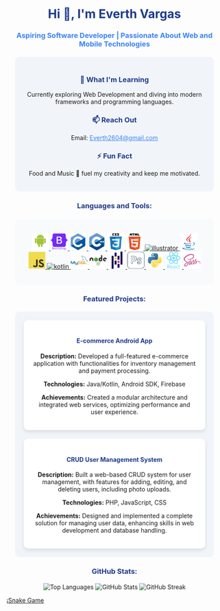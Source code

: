 <h1 align="center" style="color: #1e3a8a;">Hi 👋, I'm Everth Vargas</h1>
<h3 align="center" style="color: #3b82f6;">Aspiring Software Developer | Passionate About Web and Mobile Technologies</h3>

<div align="center" style="background-color: #f1f5f9; border-radius: 10px; padding: 20px; margin: 20px; max-width: 800px;">
    <h3 style="color: #1e3a8a;">🌱 What I'm Learning</h3>
    <p>Currently exploring Web Development and diving into modern frameworks and programming languages.</p>
    <h3 style="color: #1e3a8a;">📫 Reach Out</h3>
    <p>Email: <a href="mailto:Everth2604@gmail.com" style="color: #3b82f6;">Everth2604@gmail.com</a></p>
    <h3 style="color: #1e3a8a;">⚡ Fun Fact</h3>
    <p>Food and Music 🎵 fuel my creativity and keep me motivated.</p>
</div>

<h3 align="center" style="color: #1e3a8a;">Languages and Tools:</h3>
<div align="center" style="background-color: #f9fafb; border-radius: 10px; padding: 20px; margin: 20px; max-width: 800px;">
    <p>
        <a href="https://developer.android.com" target="_blank" rel="noreferrer">
            <img src="https://raw.githubusercontent.com/devicons/devicon/master/icons/android/android-original-wordmark.svg" alt="android" width="40" height="40" />
        </a>
        <a href="https://getbootstrap.com" target="_blank" rel="noreferrer">
            <img src="https://raw.githubusercontent.com/devicons/devicon/master/icons/bootstrap/bootstrap-plain-wordmark.svg" alt="bootstrap" width="40" height="40" />
        </a>
        <a href="https://www.cprogramming.com/" target="_blank" rel="noreferrer">
            <img src="https://raw.githubusercontent.com/devicons/devicon/master/icons/c/c-original.svg" alt="c" width="40" height="40" />
        </a>
        <a href="https://www.w3schools.com/cpp/" target="_blank" rel="noreferrer">
            <img src="https://raw.githubusercontent.com/devicons/devicon/master/icons/cplusplus/cplusplus-original.svg" alt="cplusplus" width="40" height="40" />
        </a>
        <a href="https://www.w3schools.com/css/" target="_blank" rel="noreferrer">
            <img src="https://raw.githubusercontent.com/devicons/devicon/master/icons/css3/css3-original-wordmark.svg" alt="css3" width="40" height="40" />
        </a>
        <a href="https://www.w3.org/html/" target="_blank" rel="noreferrer">
            <img src="https://raw.githubusercontent.com/devicons/devicon/master/icons/html5/html5-original-wordmark.svg" alt="html5" width="40" height="40" />
        </a>
        <a href="https://www.adobe.com/in/products/illustrator.html" target="_blank" rel="noreferrer">
            <img src="https://www.vectorlogo.zone/logos/adobe_illustrator/adobe_illustrator-icon.svg" alt="illustrator" width="40" height="40" />
        </a>
        <a href="https://www.java.com" target="_blank" rel="noreferrer">
            <img src="https://raw.githubusercontent.com/devicons/devicon/master/icons/java/java-original.svg" alt="java" width="40" height="40" />
        </a>
        <a href="https://developer.mozilla.org/en-US/docs/Web/JavaScript" target="_blank" rel="noreferrer">
            <img src="https://raw.githubusercontent.com/devicons/devicon/master/icons/javascript/javascript-original.svg" alt="javascript" width="40" height="40" />
        </a>
        <a href="https://kotlinlang.org" target="_blank" rel="noreferrer">
            <img src="https://www.vectorlogo.zone/logos/kotlinlang/kotlinlang-icon.svg" alt="kotlin" width="40" height="40" />
        </a>
        <a href="https://www.mysql.com/" target="_blank" rel="noreferrer">
            <img src="https://raw.githubusercontent.com/devicons/devicon/master/icons/mysql/mysql-original-wordmark.svg" alt="mysql" width="40" height="40" />
        </a>
        <a href="https://nodejs.org" target="_blank" rel="noreferrer">
            <img src="https://raw.githubusercontent.com/devicons/devicon/master/icons/nodejs/nodejs-original-wordmark.svg" alt="nodejs" width="40" height="40" />
        </a>
        <a href="https://pandas.pydata.org/" target="_blank" rel="noreferrer">
            <img src="https://raw.githubusercontent.com/devicons/devicon/2ae2a900d2f041da66e950e4d48052658d850630/icons/pandas/pandas-original.svg" alt="pandas" width="40" height="40" />
        </a>
        <a href="https://www.photoshop.com/en" target="_blank" rel="noreferrer">
            <img src="https://raw.githubusercontent.com/devicons/devicon/master/icons/photoshop/photoshop-line.svg" alt="photoshop" width="40" height="40" />
        </a>
        <a href="https://www.python.org" target="_blank" rel="noreferrer">
            <img src="https://raw.githubusercontent.com/devicons/devicon/master/icons/python/python-original.svg" alt="python" width="40" height="40" />
        </a>
        <a href="https://reactjs.org/" target="_blank" rel="noreferrer">
            <img src="https://raw.githubusercontent.com/devicons/devicon/master/icons/react/react-original-wordmark.svg" alt="react" width="40" height="40" />
        </a>
        <a href="https://sass-lang.com" target="_blank" rel="noreferrer">
            <img src="https://raw.githubusercontent.com/devicons/devicon/master/icons/sass/sass-original.svg" alt="sass" width="40" height="40" />
        </a>
    </p>
</div>

<h3 align="center" style="color: #1e3a8a;">Featured Projects:</h3>
<div align="center" style="background-color: #f1f5f9; border-radius: 10px; padding: 20px; margin: 20px; max-width: 800px;">
    <div style="background-color: #ffffff; border-radius: 10px; box-shadow: 0 4px 8px rgba(0, 0, 0, 0.1); padding: 20px; margin-bottom: 20px;">
        <h4 style="color: #1e3a8a;">E-commerce Android App</h4>
        <p><strong>Description:</strong> Developed a full-featured e-commerce application with functionalities for inventory management and payment processing.</p>
        <p><strong>Technologies:</strong> Java/Kotlin, Android SDK, Firebase</p>
        <p><strong>Achievements:</strong> Created a modular architecture and integrated web services, optimizing performance and user experience.</p>
    </div>
    <div style="background-color: #ffffff; border-radius: 10px; box-shadow: 0 4px 8px rgba(0, 0, 0, 0.1); padding: 20px;">
        <h4 style="color: #1e3a8a;">CRUD User Management System</h4>
        <p><strong>Description:</strong> Built a web-based CRUD system for user management, with features for adding, editing, and deleting users, including photo uploads.</p>
        <p><strong>Technologies:</strong> PHP, JavaScript, CSS</p>
        <p><strong>Achievements:</strong> Designed and implemented a complete solution for managing user data, enhancing skills in web development and database handling.</p>
    </div>
</div>

<h3 align="center" style="color: #1e3a8a;">GitHub Stats:</h3>
<p align="center">
    <img align="center" src="https://github-readme-stats.vercel.app/api/top-langs?username=everth2604&show_icons=true&locale=en&bg_color=0d1117&text_color=ffffff&layout=compact" alt="Top Languages" />
    <img align="center" src="https://github-readme-stats.vercel.app/api?username=everth2604&show_icons=true&locale=en&bg_color=0d1117&text_color=ffffff" alt="GitHub Stats" />
    <img align="center" src="https://github-readme-streak-stats.herokuapp.com/?user=everth2604&theme=dark&background=0d1117&date_format=M%20j%5B%2C%20Y%5D" alt="GitHub Streak" />
</p>


¡[Snake Game](https://github.com/7oSkaaa/7oSkaaa/blob/output/github-contribution-grid-snake.svg)
